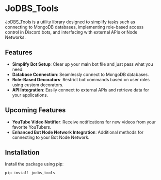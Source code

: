 # JoDBS_Tools

JoDBS_Tools is a utility library designed to simplify tasks such as connecting to MongoDB databases, implementing role-based access control in Discord bots, and interfacing with external APIs or Node Networks.

## Features

- **Simplify Bot Setup**: Clear up your main bot file and just pass what you need.
- **Database Connection**: Seamlessly connect to MongoDB databases.
- **Role-Based Decorators**: Restrict bot commands based on user roles using custom decorators.
- **API Integration**: Easily connect to external APIs and retrieve data for your applications.

## Upcoming Features

- **YouTube Video Notifier**: Receive notifications for new videos from your favorite YouTubers.
- **Enhanced Bot Node Network Integration**: Additional methods for connecting to your Bot Node Network.

## Installation

Install the package using pip:

```sh
pip install jodbs_tools
```
